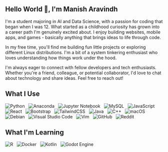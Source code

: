 ## Hello World 👋, I'm Manish Aravindh

I'm a student majoring in AI and Data Science, with a passion for coding that began when I was 12. What started as a childhood curiosity has grown into a career path I'm genuinely excited about. I enjoy building websites, mobile apps, and games - basically anything that brings ideas to life through code.

In my free time, you'll find me building fun little projects or exploring different Linux distributions. I'm a bit of a system tinkering enthusiast who loves understanding how things work under the hood.

I'm always eager to connect with fellow developers and tech enthusiasts. Whether you're a friend, colleague, or potential collaborator, I'd love to chat about technology and share ideas. Feel free to reach out!

<!-- Student with a passion for AI/ML, Web, Apps, and Games development. I build clean, user-focused web experiences and love exploring Linux distros and system tinkering. Always learning, always evolving. As a curious and ever-learning individual, I'm always open to discussing these fascinating fields with other developers. Let's connect! -->

<!-- Front End Developer who's also diving into AI/ML. I love creating user-friendly web experiences and constantly improving my skills. Currently exploring the fascinating world of Artificial Intelligence and Machine Learning. As a curious and ever-learning individual, I'm always open to discussing these fascinating fields with other developers. Let's connect! -->

## What I Use
<!-- ```
.py .js .java .cpp .html .css .sass
  ``` -->
![Python](https://img.shields.io/badge/python-3670A0?style=for-the-badge&logo=python&logoColor=ffdd54) &nbsp;
![Anaconda](https://img.shields.io/badge/Anaconda-%2344A833.svg?style=for-the-badge&logo=anaconda&logoColor=white) &nbsp;
![Jupyter Notebook](https://img.shields.io/badge/jupyter-%23FA0F00.svg?style=for-the-badge&logo=jupyter&logoColor=white) &nbsp;
![MySQL](https://img.shields.io/badge/mysql-4479A1.svg?style=for-the-badge&logo=mysql&logoColor=white) &nbsp;
![JavaScript](https://img.shields.io/badge/javascript-%23323330.svg?style=for-the-badge&logo=javascript&logoColor=%23F7DF1E) &nbsp;
![React](https://img.shields.io/badge/react-%2320232a.svg?style=for-the-badge&logo=react&logoColor=%2361DAFB) &nbsp;
![Bootstrap](https://img.shields.io/badge/bootstrap-%238511FA.svg?style=for-the-badge&logo=bootstrap&logoColor=white) &nbsp;
![TailwindCSS](https://img.shields.io/badge/tailwindcss-%2338B2AC.svg?style=for-the-badge&logo=tailwind-css&logoColor=white) &nbsp;
![Java](https://img.shields.io/badge/java-%23ED8B00.svg?style=for-the-badge&logo=openjdk&logoColor=white) &nbsp;
![C++](https://img.shields.io/badge/c++-%2300599C.svg?style=for-the-badge&logo=c%2B%2B&logoColor=white) &nbsp;
![macOS](https://img.shields.io/badge/mac%20os-000000?style=for-the-badge&logo=macos&logoColor=F0F0F0) &nbsp;
![Debian](https://img.shields.io/badge/Debian-D70A53?style=for-the-badge&logo=debian&logoColor=white) &nbsp;
![Visual Studio Code](https://img.shields.io/badge/Visual%20Studio%20Code-0078d7.svg?style=for-the-badge&logo=visual-studio-code&logoColor=white) &nbsp;
![Vim](https://img.shields.io/badge/VIM-%2311AB00.svg?style=for-the-badge&logo=vim&logoColor=white) &nbsp;
![GitHub](https://img.shields.io/badge/github-%23121011.svg?style=for-the-badge&logo=github&logoColor=white) &nbsp;
![Reddit](https://img.shields.io/badge/Reddit-FF4500?style=for-the-badge&logo=reddit&logoColor=white) &nbsp;

<!-- ![HTML5](https://img.shields.io/badge/html5-%23E34F26.svg?style=for-the-badge&logo=html5&logoColor=white) &nbsp;
![CSS3](https://img.shields.io/badge/css3-%231572B6.svg?style=for-the-badge&logo=css3&logoColor=white) &nbsp;

## What I Use

![ChatGPT](https://img.shields.io/badge/chatGPT-74aa9c?style=for-the-badge&logo=openai&logoColor=white) &nbsp;
![Claude AI](https://img.shields.io/badge/claude%20ai-FF7139?style=for-the-badge&logo=anthropic&logoColor=white) &nbsp;
![Perplexity](https://img.shields.io/badge/perplexity-000000?style=for-the-badge&logo=perplexity&logoColor=088F8F) &nbsp;
![Stack Overflow](https://img.shields.io/badge/-Stackoverflow-FE7A16?style=for-the-badge&logo=stack-overflow&logoColor=white) &nbsp; -->


## What I'm Learning
![R](https://img.shields.io/badge/r-%23276DC3.svg?style=for-the-badge&logo=r&logoColor=white) &nbsp;
![Docker](https://img.shields.io/badge/docker-%230db7ed.svg?style=for-the-badge&logo=docker&logoColor=white) &nbsp;
![Kotlin](https://img.shields.io/badge/kotlin-%237F52FF.svg?style=for-the-badge&logo=kotlin&logoColor=white) &nbsp;
![Godot Engine](https://img.shields.io/badge/GODOT-%23FFFFFF.svg?style=for-the-badge&logo=godot-engine) &nbsp;


<!-- ![C#](https://img.shields.io/badge/c%23-%23239120.svg?style=for-the-badge&logo=csharp&logoColor=white) &nbsp;
![GDScript](https://img.shields.io/badge/GDScript-%2374267B.svg?style=for-the-badge&logo=godotengine&logoColor=white) &nbsp;
![Rust](https://img.shields.io/badge/rust-%23000000.svg?style=for-the-badge&logo=rust&logoColor=white) &nbsp;
![Ruby](https://img.shields.io/badge/ruby-%23CC342D.svg?style=for-the-badge&logo=ruby&logoColor=white) &nbsp; -->

<!-- ![Linux](https://img.shields.io/badge/Linux-FCC624?style=for-the-badge&logo=linux&logoColor=black) &nbsp; -->
<!-- ![Windows](https://img.shields.io/badge/Windows-0078D6?style=for-the-badge&logo=windows&logoColor=white) &nbsp; -->
<!-- ![Arc](https://img.shields.io/badge/Arc-000000?style=for-the-badge&logo=arc&logoColor=white) &nbsp;
![Firefox](https://img.shields.io/badge/Firefox-FF7139?style=for-the-badge&logo=Firefox-Browser&logoColor=white) &nbsp;
![YouTube](https://img.shields.io/badge/YouTube-%23FF0000.svg?style=for-the-badge&logo=YouTube&logoColor=white) &nbsp;
![Spotify](https://img.shields.io/badge/Spotify-1ED760?style=for-the-badge&logo=spotify&logoColor=white) &nbsp;
![Notion](https://img.shields.io/badge/Notion-%23000000.svg?style=for-the-badge&logo=notion&logoColor=white) &nbsp; -->

<!--- ## How to reach me:

<div display="flex">
  <a href="https://www.linkedin.com/in/manish-aravindh-a56154334/">
    <img src="https://img.shields.io/badge/linkedin-%230077B5.svg?style=for-the-badge&logo=linkedin&logoColor=white" alt="LinkedIn"/>
  </a>&nbsp;
  <a href="https://www.reddit.com/user/NoWar3289/">
    <img src="https://img.shields.io/badge/Reddit-FF4500?style=for-the-badge&logo=reddit&logoColor=white" alt="Reddit"/>
  </a>&nbsp;
  <a href="https://www.instagram.com/nowar3289/">
    <img src="https://img.shields.io/badge/Instagram-%23E4405F.svg?style=for-the-badge&logo=Instagram&logoColor=white" alt="Instagram"/>
  </a> 
</div> -->


<!--
**ManishEmpire2007/ManishEmpire2007** is a ✨ _special_ ✨ repository because its `README.md` (this file) appears on your GitHub profile.

Here are some ideas to get you started:

- 🔭 I’m currently working on ...
- 🌱 I’m currently learning ...
- 👯 I’m looking to collaborate on ...
- 🤔 I’m looking for help with ...
- 💬 Ask me about ...
- 📫 How to reach me: ...
- 😄 Pronouns: ...
- ⚡ Fun fact: ...
-->
